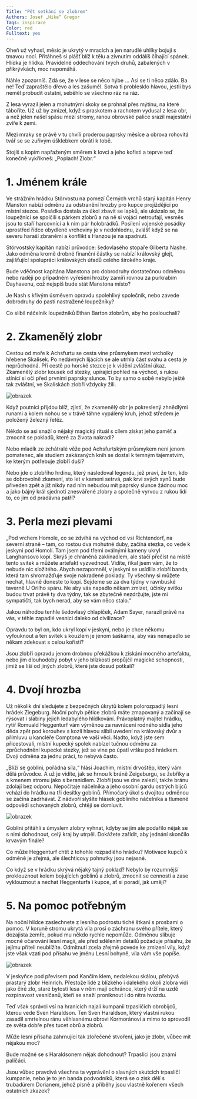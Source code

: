 ```yaml
---
Title: "Pět setkání se zlobrem"
Authors: Josef „Hike“ Gregor
Tags: inspirace
Color: red
Fulltext: yes
---
```

<p class="sample">Oheň už vyhasl, měsíc je ukrytý v mracích a jen narudlé uhlíky bojují s tmavou nocí. Přitáhneš si plášť blíž k tělu a zívnutím oddálíš číhající spánek. Hlídka je hlídka. Pravidelné oddechování tvých druhů, zabalených v přikrývkách, moc nepomáhá.</p>

<p class="sample">	Náhle zpozorníš. Zdá se, že v lese se něco hýbe … Asi se ti něco zdálo. Ba ne! Teď zapraštělo dřevo a les zašuměl. Sotva ti problesklo hlavou, jestli bys neměl probudit ostatní, seběhlo se všechno ráz na ráz.</p>

<p class="sample">	Z lesa vyrazil jelen a mohutnými skoky se prohnal přes mýtinu, na které táboříte. Už už by zmizel, když s praskotem a rachotem vydusal z lesa obr, a než jelen našel spásu mezi stromy, ranou obrovské palice srazil majestátní zvíře k zemi.</p>

<p class="sample">	Mezi mraky se právě v tu chvíli proderou paprsky měsíce a obrova rohovitá tvář se se zuřivým úšklebkem obrátí k tobě.</p>

<p class="sample">	Stojíš s kopím napřaženým směrem k lovci a jeho kořisti a teprve teď konečně vykřikneš: „Poplach! Zlobr.“</p>

# 1.	Jménem krále

Ve strážním hrádku Störvostu na pomezí Černých vrchů starý kapitán Henry Manston nabízí odměnu za odstranění hrozby pro kupce projíždějící po místní stezce. Posádka dostala za úkol zbavit se lapků, ale ukázalo se, že loupežníci se spolčili s párkem zlobrů a na ně si vojáci netroufají, vesměs jsou to staří harcovníci a k nim pár holobrádků. Posílení vojenské posádky uprostřed řídce obydlené vrchoviny je v nedohlednu, zvlášť když se na severu haraší zbraněmi a konflikt s Hanzou je na spadnutí.

Störvostský kapitán nabízí průvodce: šedovlasého stopaře Gilberta Nashe. Jako odměna kromě drobné finanční částky se nabízí královský glejt, zajišťující spolupráci královských úřadů celého širokého kraje.

Bude vděčnost kapitána Manstona pro dobrodruhy dostatečnou odměnou nebo raději po případném vyřešení hrozby zamíří rovnou za purkrabím Dayhavenu, což nejspíš bude stát Manstona místo?

Je Nash s křivým úsměvem opravdu spolehlivý společník, nebo zavede dobrodruhy do pasti nastražené loupežníky?

Co slíbil náčelník loupežníků Ethan Barton zlobrům, aby ho poslouchali?

# 2. Zkamenělý zlobr

Cestou od moře k Achsfurtu se cesta vine průsmykem mezi vrcholky hřebene Skalisek. Po nedávných lijácích se ale utrhla část svahu a cesta je neprůchodná. Při cestě po horské stezce je k vidění zvláštní úkaz. Zkamenělý zlobr kousek od stezky, upírající pohled na východ, s rukou stínící si oči před prvními paprsky slunce. To by samo o sobě nebylo ještě tak zvláštní, ve Skaliskách zlobři vždycky žili.

![obrazek](tore-up-trees-opt.jpg)

Když poutníci přijdou blíž, zjistí, že zkamenělý obr je pokreslený zhnědlými runami a kolem nohou se v trávě táhne vypálený kruh, jehož středem je položený železný řetěz.

Někdo se asi snaží o nějaký magický rituál s cílem získat jeho paměť a zmocnit se pokladů, které za života nakradl?

Nebo mladík ze zchátralé věže pod Achs­furtským průsmykem není jenom pomatenec, ale studiem zakázaných knih se dostal k temným tajemstvím, ke kterým potřebuje zlobří duši?

Nebo jde o zlobřího hrdinu, který následoval legendu, jež praví, že ten, kdo se dobrovolně zkamení, sto let v kameni setrvá, pak krví svých synů bude přiveden zpět a již nikdy nad ním nebudou mít paprsky slunce žádnou moc a jako bájný král sjednotí znesvářené zlobry a společně vyrvou z rukou lidí to, co jim od pradávna patří?

# 3. Perla mezi plevami

<p class="sample">„Pod vrchem Homole, co se zdvíhá na východ od vsi Richtendorf, na severní straně – tam, co rostou dva mohutné duby, začíná stezka, co vede k jeskyni pod Homolí. Tam jsem pod třemi oválnými kameny ukryl Langhansovo kopí. Skrýš je chráněná zaklínadlem, ale stačí přečíst na místě tento svitek a můžete artefakt vyzvednout. Vidíte, říkal jsem vám, že to nebude nic složitého. Abych nezapomněl, v jeskyni se usídlila zlobří banda, která tam shromažďuje svoje nakradené poklady. Ty všechny si můžete nechat, hlavně doneste to kopí. Sejdeme se za dva týdny v ravnbuské taverně U Orlího spáru. Ne aby vás napadlo někam zmizet, účinky svitku budou trvat právě ty dva týdny, tak se zbytečně nezdržujte, jste mi sympatičtí, tak bych nerad, aby se vám něco stalo.“</p>

Jakou náhodou tenhle šedovlasý chlapíček, Adam Sayer, narazil právě na vás, v téhle zapadlé vesnici daleko od civilizace?

Opravdu to byl on, kdo ukryl kopí v jeskyni, nebo je chce někomu vyfouknout a ten svitek s kouzlem je jenom šaškárna, aby vás nenapadlo se někam zdekovat s celou kořistí?

Jsou zlobři opravdu jenom drobnou překážkou k získání mocného artefaktu, nebo jim dlouhodobý pobyt v jeho blízkosti propůjčil magické schopnosti, jimiž se liší od jiných zlobrů, které jste dosud potkali?

# 4. Dvojí hrozba

Už několik dní sledujete z bezpečných úkrytů kolem polorozpadlý lesní hrádek Ziegeburg. Noční pohyb pětice zlobrů máte zmapovaný a začínají se rýsovat i slabiny jejich ledabylého hlídkování. Právoplatný majitel hrádku, rytíř Romuald Heggenturf vám výměnou za navrácení rodného sídla jeho děda zpět pod korouhev s kozlí hlavou slíbil uvedení na královský dvůr a přímluvu u kancléře Comptona ve vaší věci. Nadto, když jste sem přicestovali, místní kupecký spolek nabízel tučnou odměnu za zprůchodnění kupecké stezky, jež se vine po úpatí vršku pod hrádkem. Dvojí odměna za jednu práci, to nebývá často.

„Blíží se goblini, pořádná síla,“ hlásí Joachim, místní drvoštěp, který vám dělá průvodce. A už je vidíte, jak se hrnou k bráně Zeigeburgu, se žebříky a s kmenem stromu jako s beranidlem. Zlobři jsou ve dne zalezlí, takže bránu zdolají bez odporu. Nepočítaje náčelníka a jeho osobní gardu ostrých bijců vchází do hrádku na tři desítky goblinů. Přímočarý úkol s dvojitou odměnou se začíná zadrhávat. Z nádvoří slyšíte hlásek gobliního náčelníka a tlumené odpovědi schovaných zlobrů, chtějí se domluvit.

![obrazek](troll-1916370-1280-opt.jpg)

Goblini přitáhli s úmyslem zlobry vyhnat, kdyby se jim ale podařilo nějak se s nimi dohodnout, celý kraj by utrpěl. Dokážete zařídit, aby jednání skončilo krvavým finále?

Co může Heggenturf chtít z tohohle rozpadlého hrádku? Motivace kupců k odměně je zřejmá, ale šlechticovy pohnutky jsou nejasné.

Co když se v hrádku skrývá nějaký tajný poklad? Nebylo by rozumnější proklouznout kolem bojujících goblinů a zlobrů, zmocnit se cenností a zase vyklouznout a nechat Heggenturfa i kupce, ať si poradí, jak umějí?

# 5. Na pomoc potřebným

Na noční hlídce zaslechnete z lesního podrostu tiché štkaní s prosbami o pomoc. V koruně stromu ukrytá víla prosí o záchranu svého přítele, který dozajista zemře, pokud mu někdo rychle nepomůže. Odměnou slibuje mocné očarování lesní magií, ale před sdělením detailů požaduje přísahu, že jejímu příteli neublížíte. Odmítnutí zcela zřejmě povede ke zmizení víly, když jste však vzati pod přísahu ve jménu Lesní bohyně, víla vám vše popíše.

![obrazek](redeem-deare-opt.jpg)

V jeskyňce pod převisem pod Kančím klem, nedalekou skálou, přebývá prastarý zlobr Heinrich. Přestože lidé z blízkého i dalekého okolí zlobra vidí jako čiré zlo, staré bytosti lesa v něm mají ochránce, který drží na uzdě rozpínavost vesničanů, kteří se snaží proniknout i do nitra hvozdu.

Teď však správci vsí na hranicích najali kumpanii trpasličích obrobijců, kterou vede Sven Haraldson. Ten Sven Haraldson, který vlastní rukou zasadil smrtelnou ránu věhlasnému obrovi Kormoránovi a mimo to sprovodil ze světa dobře přes tucet obrů a zlobrů.

Může lesní přísaha zahrnující tak zlořečené stvoření, jako je zlobr, vůbec mít nějakou moc?

Bude možné se s Haraldsonem nějak dohodnout? Trpaslíci jsou známí paličáci.

Jsou vůbec pravdivá všechna ta vyprávění o slavných skutcích trpasličí kumpanie, nebo je to jen banda podvodníků, která se o zisk dělí s trubadúrem Dorianem, jehož písně a příběhy jsou vlastně kořenem všech ostatních zkazek?
